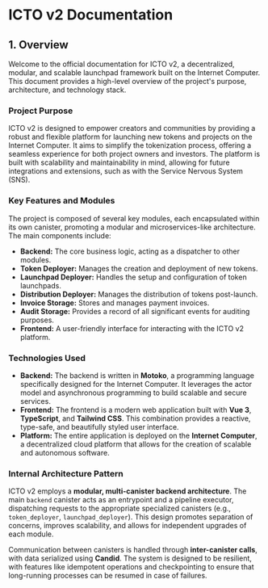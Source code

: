 # ICTO v2 Documentation

## 1. Overview

Welcome to the official documentation for ICTO v2, a decentralized, modular, and scalable launchpad framework built on the Internet Computer. This document provides a high-level overview of the project's purpose, architecture, and technology stack.

### Project Purpose

ICTO v2 is designed to empower creators and communities by providing a robust and flexible platform for launching new tokens and projects on the Internet Computer. It aims to simplify the tokenization process, offering a seamless experience for both project owners and investors. The platform is built with scalability and maintainability in mind, allowing for future integrations and extensions, such as with the Service Nervous System (SNS).

### Key Features and Modules

The project is composed of several key modules, each encapsulated within its own canister, promoting a modular and microservices-like architecture. The main components include:

- **Backend:** The core business logic, acting as a dispatcher to other modules.
- **Token Deployer:** Manages the creation and deployment of new tokens.
- **Launchpad Deployer:** Handles the setup and configuration of token launchpads.
- **Distribution Deployer:** Manages the distribution of tokens post-launch.
- **Invoice Storage:** Stores and manages payment invoices.
- **Audit Storage:** Provides a record of all significant events for auditing purposes.
- **Frontend:** A user-friendly interface for interacting with the ICTO v2 platform.

### Technologies Used

- **Backend:** The backend is written in **Motoko**, a programming language specifically designed for the Internet Computer. It leverages the actor model and asynchronous programming to build scalable and secure services.
- **Frontend:** The frontend is a modern web application built with **Vue 3**, **TypeScript**, and **Tailwind CSS**. This combination provides a reactive, type-safe, and beautifully styled user interface.
- **Platform:** The entire application is deployed on the **Internet Computer**, a decentralized cloud platform that allows for the creation of scalable and autonomous software.

### Internal Architecture Pattern

ICTO v2 employs a **modular, multi-canister backend architecture**. The main `backend` canister acts as an entrypoint and a pipeline executor, dispatching requests to the appropriate specialized canisters (e.g., `token_deployer`, `launchpad_deployer`). This design promotes separation of concerns, improves scalability, and allows for independent upgrades of each module.

Communication between canisters is handled through **inter-canister calls**, with data serialized using **Candid**. The system is designed to be resilient, with features like idempotent operations and checkpointing to ensure that long-running processes can be resumed in case of failures.
